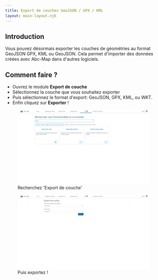 ```yaml
---
title: Export de couches GeoJSON / GPX / KML
layout: main-layout.njk
---
```


## Introduction

Vous pouvez désormais exporter les couches de géométries au format GeoJSON GPX, KML ou GeoJSON. Cela
permet d'importer des données créées avec Abc-Map dans d'autres logiciels.

## Comment faire ?

- Ouvrez le module **Export de couche**
- Sélectionnez la couche que vous souhaitez exporter
- Puis sélectionnez le format d'export: GeoJSON, GPX, KML, ou WKT.
- Enfin cliquez sur **Exporter** !

<figure class="figure">
    <img src="./screenshot-1.png" alt="Recherchez 'Export de couche'">
    <figcaption>Recherchez 'Export de couche'</figcaption>
</figure>

<figure class="figure">
    <img src="./screenshot-2.png" alt="Puis exportez !">
    <figcaption>Puis exportez !</figcaption>
</figure>
